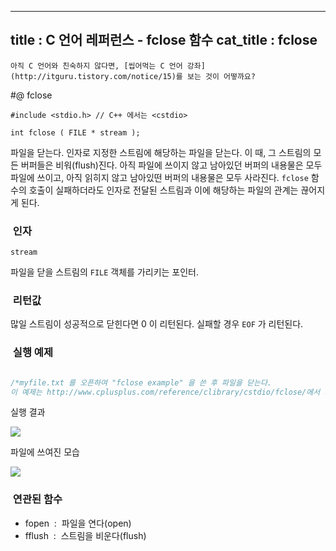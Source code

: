 ----------------
title : C 언어 레퍼런스 - fclose 함수
cat_title :  fclose
--------------



```warning
아직 C 언어와 친숙하지 않다면, [씹어먹는 C 언어 강좌](http://itguru.tistory.com/notice/15)를 보는 것이 어떻까요?

```

#@ fclose

```info
#include <stdio.h> // C++ 에서는 <cstdio>

int fclose ( FILE * stream );

```

파일을 닫는다.
인자로 지정한 스트림에 해당하는 파일을 닫는다.
이 때, 그 스트림의 모든 버퍼들은 비워(flush)진다. 아직 파일에 쓰이지 않고 남아있던 버퍼의 내용물은 모두 파일에 쓰이고, 아직 읽히지 않고 남아있떤 버퍼의 내용물은 모두 사라진다.
`fclose` 함수의 호출이 실패하더라도 인자로 전달된 스트림과 이에 해당하는 파일의 관계는 끊어지게 된다.

###  인자

`stream`

파일을 닫을 스트림의 `FILE` 객체를 가리키는 포인터.

###  리턴값

많일 스트림이 성공적으로 닫힌다면 0 이 리턴된다.
실패할 경우 `EOF` 가 리턴된다.

###  실행 예제

```cpp

/*myfile.txt 를 오픈하여 "fclose example" 을 쓴 후 파일을 닫는다.
이 예제는 http://www.cplusplus.com/reference/clibrary/cstdio/fclose/에서 가져왔습니다.*/#include <stdio.h>int main (){    FILE * pFile;    pFile = fopen ("myfile.txt","wt");    fprintf (pFile, "fclose example");    fclose (pFile);    return 0;}
```

실행 결과


![](http://img1.daumcdn.net/thumb/R1920x0/?fname=http%3A%2F%2Fcfile23.uf.tistory.com%2Fimage%2F192A9D1F4B702E01249504)

파일에 쓰여진 모습


![](http://img1.daumcdn.net/thumb/R1920x0/?fname=http%3A%2F%2Fcfile4.uf.tistory.com%2Fimage%2F127B681F4B702E017E42DF)

###  연관된 함수

* fopen  :  파일을 연다(open)
* fflush  :  스트림을 비운다(flush)

